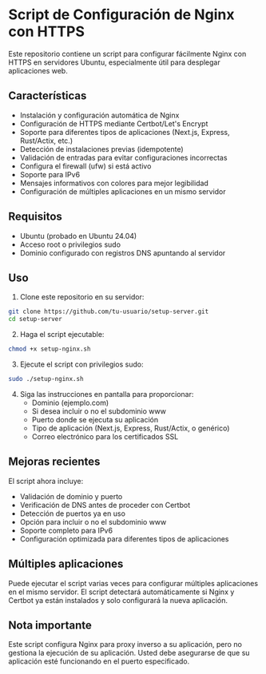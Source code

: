 # Script de Configuración de Nginx con HTTPS

Este repositorio contiene un script para configurar fácilmente Nginx con HTTPS en servidores Ubuntu, especialmente útil para desplegar aplicaciones web.

## Características

- Instalación y configuración automática de Nginx
- Configuración de HTTPS mediante Certbot/Let's Encrypt
- Soporte para diferentes tipos de aplicaciones (Next.js, Express, Rust/Actix, etc.)
- Detección de instalaciones previas (idempotente)
- Validación de entradas para evitar configuraciones incorrectas
- Configura el firewall (ufw) si está activo
- Soporte para IPv6
- Mensajes informativos con colores para mejor legibilidad
- Configuración de múltiples aplicaciones en un mismo servidor

## Requisitos

- Ubuntu (probado en Ubuntu 24.04)
- Acceso root o privilegios sudo
- Dominio configurado con registros DNS apuntando al servidor

## Uso

1. Clone este repositorio en su servidor:

```bash
git clone https://github.com/tu-usuario/setup-server.git
cd setup-server
```

2. Haga el script ejecutable:

```bash
chmod +x setup-nginx.sh
```

3. Ejecute el script con privilegios sudo:

```bash
sudo ./setup-nginx.sh
```

4. Siga las instrucciones en pantalla para proporcionar:
   - Dominio (ejemplo.com)
   - Si desea incluir o no el subdominio www
   - Puerto donde se ejecuta su aplicación
   - Tipo de aplicación (Next.js, Express, Rust/Actix, o genérico)
   - Correo electrónico para los certificados SSL

## Mejoras recientes

El script ahora incluye:
- Validación de dominio y puerto
- Verificación de DNS antes de proceder con Certbot
- Detección de puertos ya en uso
- Opción para incluir o no el subdominio www
- Soporte completo para IPv6
- Configuración optimizada para diferentes tipos de aplicaciones

## Múltiples aplicaciones

Puede ejecutar el script varias veces para configurar múltiples aplicaciones en el mismo servidor. El script detectará automáticamente si Nginx y Certbot ya están instalados y solo configurará la nueva aplicación.

## Nota importante

Este script configura Nginx para proxy inverso a su aplicación, pero no gestiona la ejecución de su aplicación. Usted debe asegurarse de que su aplicación esté funcionando en el puerto especificado.